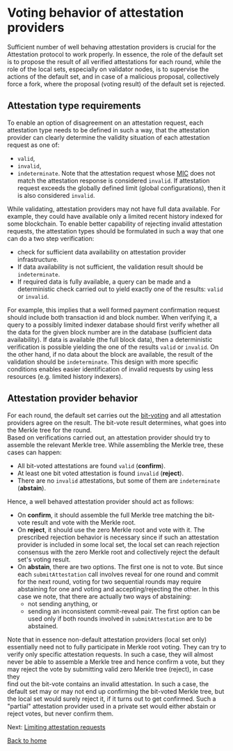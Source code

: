 # Voting behavior of attestation providers

Sufficient number of well behaving attestation providers is crucial for the Attestation protocol to work properly. In essence, the role of the
default set is to propose the result of all verified attestations for each round, while the role of the local sets, especially on validator nodes, is to supervise the actions of the default set, and in case of a malicious proposal, collectively force a fork, where the proposal (voting result) of the default set is rejected.

## Attestation type requirements

To enable an option of disagreement on an attestation request, each attestation type needs to be defined in such a way, that the attestation provider can clearly determine the validity situation of each attestation request as one of:

- `valid`,
- `invalid`,
- `indeterminate`.
  Note that the attestation request whose [MIC](./message-integrity.md) does not match the attestation response is considered `invalid`. If attestation request exceeds the globally defined limit (global configurations), then it is also considered `invalid`.

While validating, attestation providers may not have full data available. For example, they could have available only a limited recent history indexed for some blockchain. To enable better capability of rejecting invalid attestation requests, the attestation types should be formulated in such a way that one can do a two step verification:

- check for sufficient data availability on attestation provider infrastructure.
- If data availability is not sufficient, the validation result should be `indeterminate`.
- If required data is fully available, a query can be made and a deterministic check carried out to yield exactly one of the results: `valid` or `invalid`.

For example, this implies that a well formed payment confirmation request should include both transaction id and block number.
When verifying it, a query to a possibly limited indexer database should first verify whether all the data for the given block number are in the database (sufficient data availability). If data is available (the full block data), then a deterministic verification is possible yielding the one of the results `valid` or `invalid`. On the other hand, if no data about the block are available, the result of the validation should be `indeterminate`. This design with more specific conditions enables easier identification of invalid requests by using less resources (e.g. limited history indexers).

## Attestation provider behavior

For each round, the default set carries out the [bit-voting](./bit-voting.md) and all attestation providers agree on the result. The bit-vote result determines, what goes into the Merkle tree for the round.  
Based on verifications carried out, an attestation provider should try to assemble the relevant
Merkle tree. While assembling the Merkle tree, these cases can happen:

- All bit-voted attestations are found `valid` (**confirm**).
- At least one bit voted attestation is found `invalid` (**reject**).
- There are no `invalid` attestations, but some of them are `indeterminate` (**abstain**).

Hence, a well behaved attestation provider should act as follows:

- On **confirm**, it should assemble the full Merkle tree matching the bit-vote result and vote with the Merkle root.
- On **reject**, it should use the zero Merkle root and vote with it. The prescribed rejection behavior is necessary since if such an attestation provider is included in some local set, the local set can reach rejection consensus with the zero Merkle root and collectively reject the default set's voting result.
- On **abstain**, there are two options. The first one is not to vote. But since each `submitAttestation` call involves reveal for one round and commit for the next round, voting for two sequential rounds may require abstaining for one and voting and accepting/rejecting the other. In this case we note, that there are actually two ways of abstaining:
  - not sending anything, or
  - sending an inconsistent commit-reveal pair.
    The first option can be used only if both rounds involved in `submitAttestation` are to be abstained.

Note that in essence non-default attestation providers (local set only) essentially need not to fully participate in Merkle root voting. They can try to verify only specific attestation requests. In such a case, they will almost never be able to assemble a Merkle tree and hence confirm a vote, but they may reject the vote by submitting valid zero Merkle tree (reject), in case they  
find out the bit-vote contains an invalid attestation. In such a case, the default set may or may not end up confirming the bit-voted Merkle tree, but the local set would surely reject it, if it turns out to get confirmed. Such a "partial" attestation provider used in a private set would either abstain or reject votes, but never confirm them.

Next: [Limiting attestation requests](./attestation-limiter.md)

[Back to home](../README.md)
